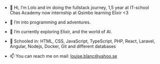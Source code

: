 - 👋 Hi, I’m Lolo and im doing the fullstack journey, 1,5 year at IT-school Chas Academy now internship at Qsimbo learning Elixir <3
  
- 👀 I’m into programming and adventures.
  
- 🌱 I’m currently exploring Elixir, and the world of AI.

- 🌱 Schooled in: HTML, CSS, JavaScript, TypeScript, PHP, React, Laravel, Angular, Nodejs, Docker, Git and different databases

- 📫 You can reach me on mail: louise.blanc@yahoo.se
